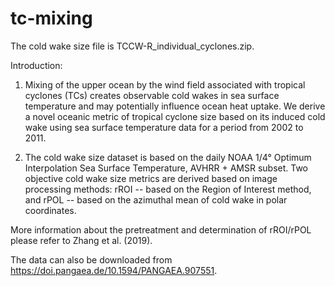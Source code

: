 # tc-mixing

The cold wake size file is TCCW-R_individual_cyclones.zip.

Introduction:

1. Mixing of the upper ocean by the wind field associated with tropical cyclones (TCs) creates observable cold wakes in sea surface temperature and may potentially influence ocean heat uptake. We derive a novel oceanic metric of tropical cyclone size based on its induced cold wake using sea surface temperature data for a period from 2002 to 2011.

2. The cold wake size dataset is based on the daily NOAA 1/4° Optimum Interpolation Sea Surface Temperature, AVHRR + AMSR subset. Two objective cold wake size metrics are derived based on image processing methods: rROI -- based on the Region of Interest method, and rPOL -- based on the azimuthal mean of cold wake in polar coordinates.

More information about the pretreatment and determination of rROI/rPOL please refer to Zhang et al. (2019).


The data can also be downloaded from https://doi.pangaea.de/10.1594/PANGAEA.907551.

